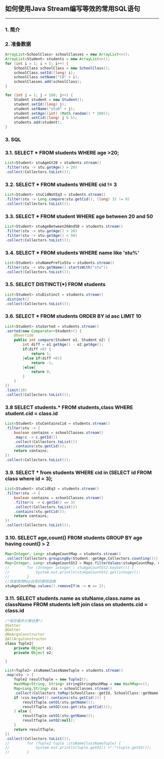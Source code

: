 ## 如何使用Java Stream编写等效的常用SQL语句

-----

### 1. 简介

### 2. 准备数据


```java
ArrayList<SchoolClass> schoolClasses = new ArrayList<>();
ArrayList<Student> students = new ArrayList<>();
for (int i = 1; i < 5; i++) {
    SchoolClass schoolClass = new SchoolClass();
    schoolClass.setId((long) i);
    schoolClass.setName("C0" + i);
    schoolClasses.add(schoolClass);
}

for (int j = 1; j < 100; j++) {
    Student student = new Student();
    student.setId((long) j);
    student.setName("stu0" + j);
    student.setAge((int) (Math.random() * 100));
    student.setCid((long) j % 5);
    students.add(student);
}
```

### 3. SQL

### 3.1. SELECT * FROM students WHERE age >20;

```java
List<Student> stuAgeGt20 = students.stream()
.filter(stu -> stu.getAge() > 20)
.collect(Collectors.toList());
```


### 3.2. SELECT * FROM students WHERE cid != 3

```java
List<Student> stuCidNotEq3 = students.stream()
.filter(stu -> Long.compare(stu.getCid(), (long) 3) != 0)
.collect(Collectors.toList());
```


### 3.3. SELECT * FROM student WHERE age between 20 and 50

```java
List<Student> stuAgeBetween20And50 = students.stream()
.filter(stu -> stu.getAge() > 20)
.filter(stu -> stu.getAge() < 50)
.collect(Collectors.toList());
```

### 3.4. SELECT * FROM students WHERE name like 'stu%'

```java
List<Student> stuNamePrefixStu = students.stream()
.filter(stu -> stu.getName().startsWith("stu"))
.collect(Collectors.toList());
```


### 3.5. SELECT DISTINCT(*) FROM students

```java
List<Student> stuDistinct = students.stream()
.distinct()
.collect(Collectors.toList());
```

### 3.6. SELECT * FROM students ORDER BY id asc LIMIT 10

```java
List<Student> stuSorted = students.stream()
.sorted(new Comparator<Student>() {
    @Override
    public int compare(Student o1, Student o2) {
        int diff = o1.getAge() - o2.getAge();
        if(diff >0) {
            return 1;
        }else if(diff <0){
            return -1;
        }else{
            return 0;
        }
    }
})
.limit(10)
.collect(Collectors.toList());
```

### 3.8 SELECT students.* FROM students,class WHERE student.cid = class.id

```java
List<Student> stuContainsCid = students.stream()
.filter(stu -> {
    boolean contains = schoolClasses.stream()
    .map(c -> c.getId())
    .collect(Collectors.toList())
    .contains(stu.getCid());
    return contains;
})
.collect(Collectors.toList());
```

### 3.9. SELECT * from students WHERE cid in (SELECT id FROM class where id = 3);

```java
List<Student> stuCidEq3 = students.stream()
.filter(stu -> {
    boolean contains = schoolClasses.stream()
    .filter(c -> c.getId() == 3)
    .collect(Collectors.toList())
    .contains(stu.getCid());
    return contains;
})
.collect(Collectors.toList());
```


### 3.10. SELECT age,count() FROM students GROUP BY age having count() > 2

```java
Map<Integer, Long> stuAgeCountMap = students.stream()
.collect(Collectors.groupingBy(Student::getAge,Collectors.counting()));
Map<Integer, Long> stuAgeCountGt2 = Maps.filterValues(stuAgeCountMap, m -> m > 2);
//        for (Integer integer : stuAgeCountGt2.keySet()) {
//            System.out.println(stuAgeCountGt2.get(integer));
//        }
//或者使用Map自带的删除函数
stuAgeCountMap.values().removeIf(m -> m <= 2);
```


### 3.11. SELECT students.name as stuName,class.name as className FROM students left join class on students.cid = class.id

```java
/*保存最终计算结果*/
@Setter
@Getter
@NoArgsConstructor
@AllArgsConstructor
class Tuple2{
    private Object o1;
    private Object o2;

}

List<Tuple2> stuNameClassNameTuple = students.stream()
.map(stu -> {
    Tuple2 resultTuple = new Tuple2();
    HashMap<String, String> stringStringHashMap = new HashMap<>();
    Map<Long,String> css = schoolClasses.stream()
    .collect(Collectors.toMap(SchoolClass::getId, SchoolClass::getName));
    if (css.keySet().contains(stu.getCid())) {
        resultTuple.setO1(stu.getName());
        resultTuple.setO2(css.get(stu.getCid()));
    } else {
        resultTuple.setO1(stu.getName());
        resultTuple.setO2(null);
    }
    return resultTuple;
})
.collect(Collectors.toList());
//        for (Tuple2 tuple :stuNameClassNameTuple) {
//            System.out.println(tuple.getO1() +":"+tuple.getO2());
//        }
```

